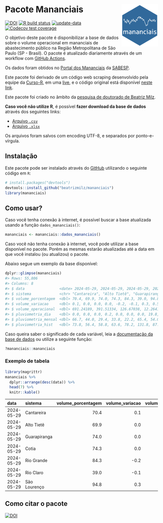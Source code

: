 
<!-- README.md is generated from README.Rmd. Please edit that file -->

# Pacote Mananciais <img src="man/figures/hexlogo.png" align="right" width = "120px"/>

<!-- badges: start -->

[![DOI](https://zenodo.org/badge/DOI/10.5281/zenodo.4733056.svg)](https://doi.org/10.5281/zenodo.4733056)
[![R build
status](https://github.com/beatrizmilz/mananciais/workflows/R-CMD-check/badge.svg)](https://github.com/beatrizmilz/mananciais/actions)
[![update-data](https://github.com/beatrizmilz/mananciais/actions/workflows/2-update_data.yaml/badge.svg)](https://github.com/beatrizmilz/mananciais/actions/workflows/2-update_data.yaml)
[![Codecov test
coverage](https://codecov.io/gh/beatrizmilz/mananciais/branch/master/graph/badge.svg)](https://codecov.io/gh/beatrizmilz/mananciais?branch=master)
<!-- badges: end -->

O objetivo deste pacote é disponibilizar a base de dados sobre o volume
operacional em mananciais de abastecimento público na Região
Metropolitana de São Paulo (SP - Brasil). O pacote é atualizado
diariamente através de um workflow com [GitHub
Actions](https://github.com/beatrizmilz/mananciais/actions).

Os dados foram obtidos no [Portal dos
Mananciais](http://mananciais.sabesp.com.br/Situacao) da
[SABESP](http://site.sabesp.com.br/site/Default.aspx).

Este pacote foi derivado de um código web scraping desenvolvido pela
equipe da [Curso-R](https://www.curso-r.com/), em uma
[live](https://youtu.be/jvZIxrMmOcQ), e o código original está
disponível [neste
link](https://github.com/curso-r/lives/blob/master/drafts/20200730_scraper_sabesp.R).

Este pacote foi criado no âmbito da [pesquisa de doutorado de Beatriz
Milz](https://beatrizmilz.github.io/tese/).

**Caso você não utilize R**, é possível **fazer download da base de
dados** através dos seguintes links:

- [Arquivo
  `.csv`](https://github.com/beatrizmilz/mananciais/raw/master/inst/extdata/mananciais.csv)
- [Arquivo
  `.xlsx`](https://github.com/beatrizmilz/mananciais/blob/master/inst/extdata/mananciais.xlsx?raw=true)

Os arquivos foram salvos com encoding UTF-8, e separados por
ponto-e-vírgula.

## Instalação

Este pacote pode ser instalado através do [GitHub](https://github.com/)
utilizando o seguinte código em `R`:

``` r
# install.packages("devtools")
devtools::install_github("beatrizmilz/mananciais")
library(mananciais)
```

## Como usar?

Caso você tenha conexão à internet, é possível buscar a base atualizada
usando a função `dados_mananciais()`:

``` r
mananciais <- mananciais::dados_mananciais() 
```

Caso você não tenha conexão à internet, você pode utilizar a base
disponível no pacote. Porém as mesmas estarão atualizadas até a data em
que você instalou (ou atualizou) o pacote.

Abaixo segue um exemplo da base disponível:

``` r
dplyr::glimpse(mananciais)
#> Rows: 55,806
#> Columns: 8
#> $ data                <date> 2024-05-29, 2024-05-29, 2024-05-29, 2024-05-29, 2…
#> $ sistema             <chr> "Cantareira", "Alto Tietê", "Guarapiranga", "Cotia…
#> $ volume_porcentagem  <dbl> 70.4, 69.9, 74.0, 74.3, 84.3, 39.0, 94.8, 70.3, 69…
#> $ volume_variacao     <dbl> 0.1, 0.0, 0.0, 0.0, -0.2, -0.1, 0.3, 0.5, 0.2, 0.3…
#> $ volume_operacional  <dbl> 691.24189, 391.51334, 126.67038, 12.26412, 94.5928…
#> $ pluviometria_dia    <dbl> 0.0, 0.0, 0.0, 0.2, 0.0, 0.0, 0.0, 19.8, 8.8, 2.4,…
#> $ pluviometria_mensal <dbl> 66.7, 44.0, 29.4, 33.8, 22.2, 65.4, 54.0, 66.7, 44…
#> $ pluviometria_hist   <dbl> 73.8, 56.4, 58.8, 63.6, 78.2, 131.8, 87.6, 73.8, 5…
```

Caso queira saber o significado de cada variável, leia a [documentação
da base de
dados](https://beatrizmilz.github.io/mananciais/reference/mananciais.html)
ou utilize a seguinte função:

``` r
?mananciais::mananciais
```

### Exemplo de tabela

``` r
library(magrittr)
mananciais %>% 
  dplyr::arrange(desc(data)) %>% 
  head(7) %>%
  knitr::kable()
```

| data       | sistema      | volume_porcentagem | volume_variacao | volume_operacional | pluviometria_dia | pluviometria_mensal | pluviometria_hist |
|:-----------|:-------------|-------------------:|----------------:|-------------------:|-----------------:|--------------------:|------------------:|
| 2024-05-29 | Cantareira   |               70.4 |             0.1 |          691.24189 |              0.0 |                66.7 |              73.8 |
| 2024-05-29 | Alto Tietê   |               69.9 |             0.0 |          391.51334 |              0.0 |                44.0 |              56.4 |
| 2024-05-29 | Guarapiranga |               74.0 |             0.0 |          126.67038 |              0.0 |                29.4 |              58.8 |
| 2024-05-29 | Cotia        |               74.3 |             0.0 |           12.26412 |              0.2 |                33.8 |              63.6 |
| 2024-05-29 | Rio Grande   |               84.3 |            -0.2 |           94.59284 |              0.0 |                22.2 |              78.2 |
| 2024-05-29 | Rio Claro    |               39.0 |            -0.1 |            5.33545 |              0.0 |                65.4 |             131.8 |
| 2024-05-29 | São Lourenço |               94.8 |             0.3 |           84.23296 |              0.0 |                54.0 |              87.6 |

## Como citar o pacote

[![DOI](https://zenodo.org/badge/DOI/10.5281/zenodo.4733056.svg)](https://doi.org/10.5281/zenodo.4733056)
